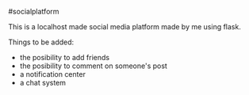 #socialplatform

This is a localhost made social media platform made by me using flask.

Things to be added: 
- the posibility to add friends
- the posibility to comment on someone's post
- a notification center
- a chat system
